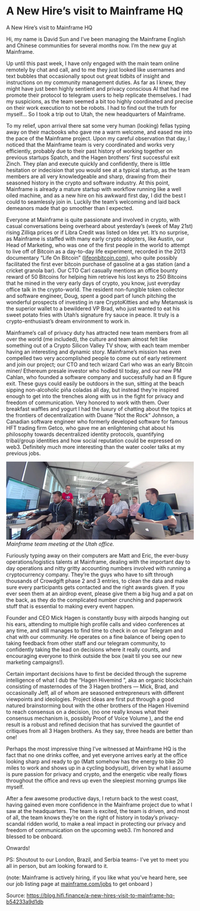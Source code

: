 
# A New Hire’s visit to Mainframe HQ

A New Hire’s visit to Mainframe HQ

Hi, my name is David Sun and I’ve been managing the Mainframe English and Chinese communities for several months now. I’m the new guy at Mainframe.

Up until this past week, I have only engaged with the main team online remotely by chat and call, and to me they just looked like usernames and text bubbles that occasionally spout out great tidbits of insight and instructions on my community management duties. As far as I knew, they might have just been highly sentient and privacy conscious AI that had me promote their protocol to telegram users to help replicate themselves. I had my suspicions, as the team seemed a bit too highly coordinated and precise on their work execution to not be robots. I had to find out the truth for myself… So I took a trip out to Utah, the new headquarters of Mainframe.

To my relief, upon arrival there sat some very human (looking) fellas typing away on their macbooks who gave me a warm welcome, and eased me into the pace of the Mainframe project. Upon my careful observation that day, I noticed that the Mainframe team is very coordinated and works very efficiently, probably due to their past history of working together on previous startups Spatch, and the Hagen brothers’ first successful exit Zinch. They plan and execute quickly and confidently, there is little hesitation or indecision that you would see at a typical startup, as the team members are all very knowledgeable and sharp, drawing from their seasoned history in the crypto and software industry. At this point, Mainframe is already a mature startup with workflow running like a well oiled machine, and as a new hire on his awkward first day, I did the best I could to seamlessly join in. Luckily the team’s welcoming and laid back demeanors made that go smoother than I expected.

Everyone at Mainframe is quite passionate and involved in crypto, with casual conversations being overheard about yesterday’s (week of May 21st) rising Zilliqa prices or if Libra Credit was listed on Idex yet. It’s no surprise, as Mainframe is staffed with many early crypto adopters, like Austin, our Head of Marketing, who was one of the first people in the world to attempt to live off of Bitcoin as a day-to-day life experiment, recorded in the 2013 documentary “Life On Bitcoin” ([lifeonbitcoin.com](http://lifeonbitcoin.com)), who quite possibly facilitated the first ever bitcoin purchase of gasoline at a gas station (and a cricket granola bar). Our CTO Carl casually mentions an office bounty reward of 50 Bitcoins for helping him retrieve his lost keys to 250 Bitcoins that he mined in the very early days of crypto, you know, just everyday office talk in the crypto-world. The resident non-fungible token collector and software engineer, Doug, spent a good part of lunch pitching the wonderful prospects of investing in rare CryptoKitties and why Metamask is the superior wallet to a bewildered VP Brad, who just wanted to eat his sweet potato fries with Utah’s signature fry sauce in peace. It truly is a crypto-enthusiast’s dream environment to work in.

Mainframe’s call of privacy duty has attracted new team members from all over the world (me included), the culture and team almost felt like something out of a Crypto Silicon Valley TV show, with each team member having an interesting and dynamic story. Mainframe’s mission has even compelled two very accomplished people to come out of early retirement and join our project; our CTO and tech wizard Carl who was an early Bitcoin miner/ Ethereum presale investor who hodled til today, and our new PM Cahlan, who founded a software company and successfully had an 8 figure exit. These guys could easily be outdoors in the sun, sitting at the beach sipping non-alcoholic piña coladas all day, but instead they’re inspired enough to get into the trenches along with us in the fight for privacy and freedom of communication. Very honored to work with them. Over breakfast waffles and yogurt I had the luxury of chatting about the topics at the frontiers of decentralization with Duane “Not the Rock” Johnson, a Canadian software engineer who formerly developed software for famous HFT trading firm Getco, who gave me an enlightening chat about his philosophy towards decentralized identity protocols, quantifying tribal/group identities and how social reputation could be expressed on web3. Definitely much more interesting than the water cooler talks at my previous jobs.

![](../images/2018-06-13_a-new-hire-s-visit-to-mainframe-hq/1_ISqjkbAnjp6_tZG6X2uuHA.png)*Mainframe team meeting at the Utah office.*

Furiously typing away on their computers are Matt and Eric, the ever-busy operations/logistics talents at Mainframe, dealing with the important day to day operations and nitty gritty accounting numbers involved with running a cryptocurrency company. They’re the guys who have to sift through thousands of Crowdgift phase 2 and 3 entries, to clean the data and make sure every participants gets contacted and the right awards given. If you ever seen them at an airdrop event, please give them a big hug and a pat on the back, as they do the complicated number crunching and paperwork stuff that is essential to making every event happen.

Founder and CEO Mick Hagen is constantly busy with airpods hanging out his ears, attending to multiple high profile calls and video conferences at any time, and still manages to find time to check in on our Telegram and chat with our community. He operates on a fine balance of being open to taking feedback from other staff and our telegram community, to confidently taking the lead on decisions where it really counts, and encouraging everyone to think outside the box (wait til you see our new marketing campaigns!).

Certain important decisions have to first be decided through the supreme intelligence of what I dub the “Hagen Hivemind ”, aka an organic blockchain consisting of masternodes of the 3 Hagen brothers — Mick, Brad, and occasionally Jeff, all of whom are seasoned entrepreneurs with different viewpoints and ideologies. Project ideas are first put through a good natured brainstorming bout with the other brothers of the Hagen Hivemind to reach consensus on a decision, (no one really knows what their consensus mechanism is, possibly Proof of Voice Volume ), and the end result is a robust and refined decision that has survived the gauntlet of critiques from all 3 Hagen brothers. As they say, three heads are better than one!

Perhaps the most impressive thing I’ve witnessed at Mainframe HQ is the fact that no one drinks coffee, and yet everyone arrives early at the office looking sharp and ready to go (Matt somehow has the energy to bike 20 miles to work and shows up in a cycling bodysuit), driven by what I assume is pure passion for privacy and crypto, and the energetic vibe really flows throughout the office and revs up even the sleepiest morning grumps like myself.

After a few awesome productive days, I return back to the west coast, having gained even more confidence in the Mainframe project due to what I saw at the headquarters. The team is excited, the team is driven, and most of all, the team knows they’re on the right of history in today’s privacy-scandal ridden world, to make a real impact in protecting our privacy and freedom of communication on the upcoming web3. I’m honored and blessed to be onboard.

Onwards!

PS: Shoutout to our London, Brazil, and Serbia teams- I’ve yet to meet you all in person, but am looking forward to it.

(note: Mainframe is actively hiring, if you like what you’ve heard here, see our job listing page at [mainframe.com/jobs](http://mainframe.com/jobs) to get onboard )


Source: https://blog.hifi.finance/a-new-hires-visit-to-mainframe-hq-b54233a9d1db
